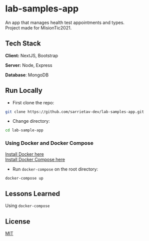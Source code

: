 # lab-samples-app

An app that manages health test appointments and types.\
Project made for MisionTic2021.

## Tech Stack

**Client:** NextJS, Bootstrap

**Server:** Node, Express

**Database**: MongoDB

## Run Locally

- First clone the repo:

```bash
git clone https://github.com/sarrietav-dev/lab-samples-app.git
```

- Change directory:

```bash
cd lab-sample-app
```

### Using Docker and Docker Compose

[Install Docker here](https://docs.docker.com/get-docker/)\
[Install Docker Compose here](https://docs.docker.com/compose/install/)

- Run `docker-compose` on the root directory:

```bash
docker-compose up
```

## Lessons Learned

Using `docker-compose`

## License

[MIT](https://choosealicense.com/licenses/mit/)
